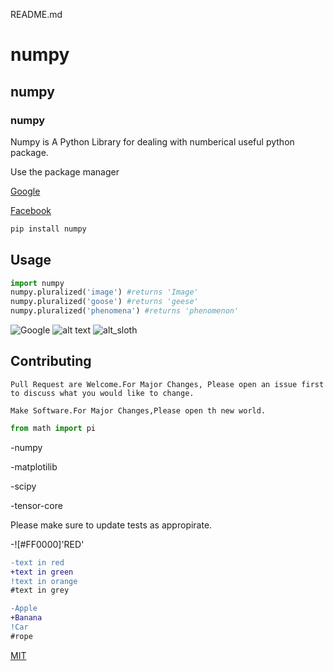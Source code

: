 README.md

# numpy

## numpy

### numpy

Numpy is A Python Library for dealing with numberical useful python package.

Use the package manager

[Google](google.com)

[Facebook](www.facebook.com)

```bash
pip install numpy
```

## Usage

```python
import numpy
numpy.pluralized('image') #returns 'Image'
numpy.pluralized('goose') #returns 'geese'
numpy.pluralized('phenomena') #returns 'phenomenon'
```

![Google](https://i-cdn.phonearena.com/images/articles/281036-image/google-guetzli-jpeg.jpg)
![alt text]()
![alt_sloth](https://image.shutterstock.com/image-photo/sloths-rescue-centre-costa-rica-260nw-692538712.jpg)


## Contributing

```
Pull Request are Welcome.For Major Changes, Please open an issue first to discuss what you would like to change.
```

```
Make Software.For Major Changes,Please open th new world.
```

```python
from math import pi
```
-numpy

-matplotilib

-scipy

-tensor-core

Please make sure to update tests as appropirate.

-![#FF0000]'RED'

```diff
-text in red
+text in green
!text in orange
#text in grey
```

```diff
-Apple
+Banana
!Car
#rope
```

[MIT](https://choosealicense.com/licenses/mit/)
